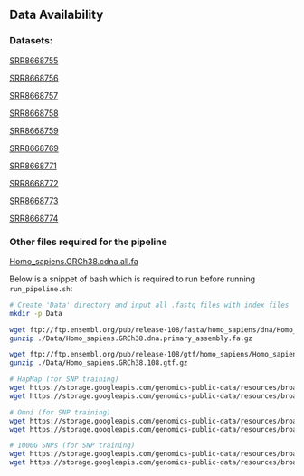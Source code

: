 ## Data Availability

### Datasets:

[SRR8668755](https://trace.ncbi.nlm.nih.gov/Traces/?run=SRR8668755)

[SRR8668756](https://trace.ncbi.nlm.nih.gov/Traces?run=SRR8668756)

[SRR8668757](https://trace.ncbi.nlm.nih.gov/Traces?run=SRR8668757)

[SRR8668758](https://trace.ncbi.nlm.nih.gov/Traces?run=SRR8668758)

[SRR8668759](https://trace.ncbi.nlm.nih.gov/Traces?run=SRR8668759)

[SRR8668769](https://trace.ncbi.nlm.nih.gov/Traces?run=SRR8668769)

[SRR8668771](https://trace.ncbi.nlm.nih.gov/Traces?run=SRR8668771)

[SRR8668772](https://trace.ncbi.nlm.nih.gov/Traces?run=SRR8668772)

[SRR8668773](https://trace.ncbi.nlm.nih.gov/Traces?run=SRR8668773)

[SRR8668774](https://trace.ncbi.nlm.nih.gov/Traces?run=SRR8668774)



### Other files required for the pipeline

[Homo_sapiens.GRCh38.cdna.all.fa](https://ftp.ensembl.org/pub/release-114/fasta/homo_sapiens/cdna/Homo_sapiens.GRCh38.cdna.all.fa.gz)


Below is a snippet of bash which is required to run before running `run_pipeline.sh`:

```bash
# Create 'Data' directory and input all .fastq files with index files
mkdir -p Data

wget ftp://ftp.ensembl.org/pub/release-108/fasta/homo_sapiens/dna/Homo_sapiens.GRCh38.dna.primary_assembly.fa.gz -P ./Data/
gunzip ./Data/Homo_sapiens.GRCh38.dna.primary_assembly.fa.gz

wget ftp://ftp.ensembl.org/pub/release-108/gtf/homo_sapiens/Homo_sapiens.GRCh38.108.gtf.gz -P ./Data/
gunzip ./Data/Homo_sapiens.GRCh38.108.gtf.gz

# HapMap (for SNP training)
wget https://storage.googleapis.com/genomics-public-data/resources/broad/hg38/v0/hapmap_3.3.hg38.vcf.gz -P ./Data/
wget https://storage.googleapis.com/genomics-public-data/resources/broad/hg38/v0/hapmap_3.3.hg38.vcf.gz.tbi -P ./Data/

# Omni (for SNP training)
wget https://storage.googleapis.com/genomics-public-data/resources/broad/hg38/v0/1000G_omni2.5.hg38.vcf.gz -P ./Data/
wget https://storage.googleapis.com/genomics-public-data/resources/broad/hg38/v0/1000G_omni2.5.hg38.vcf.gz.tbi -P ./Data/

# 1000G SNPs (for SNP training)
wget https://storage.googleapis.com/genomics-public-data/resources/broad/hg38/v0/1000G_phase1.snps.high_confidence.hg38.vcf.gz -P ./Data/
wget https://storage.googleapis.com/genomics-public-data/resources/broad/hg38/v0/1000G_phase1.snps.high_confidence.hg38.vcf.gz.tbi -P ./Data/
```
